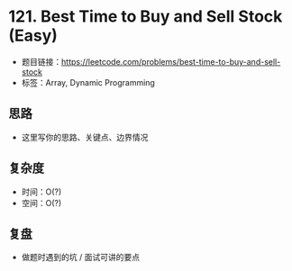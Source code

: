 # 121. Best Time to Buy and Sell Stock (Easy)

- 题目链接：https://leetcode.com/problems/best-time-to-buy-and-sell-stock
- 标签：Array, Dynamic Programming

## 思路
- 这里写你的思路、关键点、边界情况

## 复杂度
- 时间：O(?)
- 空间：O(?)

## 复盘
- 做题时遇到的坑 / 面试可讲的要点
